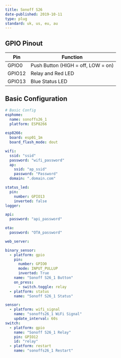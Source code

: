```yaml
---
title: Sonoff S26
date-published: 2019-10-11
type: plug
standard: uk, us, eu, au
---
```


## GPIO Pinout

| Pin    | Function                           |
| ------ | ---------------------------------- |
| GPIO0  | Push Button (HIGH = off, LOW = on) |
| GPIO12 | Relay and Red LED                  |
| GPIO13 | Blue Status LED                    |

## Basic Configuration

```yaml
# Basic Config
esphome:
  name: sonoffs26_1
  platform: ESP8266
  
esp8266:
  board: esp01_1m
  board_flash_mode: dout

wifi:
  ssid: "ssid"
  password: "wifi_password"
  ap:
    ssid: "ap_ssid"
    password: "Password"
  domain: ".domain.com"

status_led:
  pin:
    number: GPIO13
    inverted: false
logger:

api:
  password: "api_password"

ota:
  password: "OTA_password"

web_server:

binary_sensor:
  - platform: gpio
    pin:
      number: GPIO0
      mode: INPUT_PULLUP
      inverted: True
    name: "Sonoff S26_1 Button"
    on_press:
      - switch.toggle: relay
  - platform: status
    name: "Sonoff S26_1 Status"

sensor:
  - platform: wifi_signal
    name: "sonoffs26_1 WiFi Signal"
    update_interval: 60s
switch:
  - platform: gpio
    name: "Sonoff S26_1 Relay"
    pin: GPIO12
    id: "relay"
  - platform: restart
    name: "sonoffs26_1 Restart"
```
